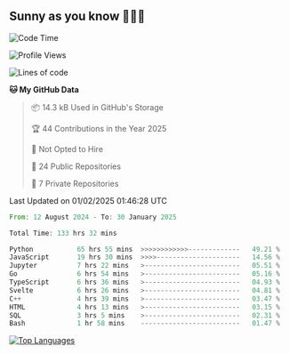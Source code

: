 ## Sunny as you know 🫨🫨👋

<!--START_SECTION:waka-->
![Code Time](http://img.shields.io/badge/Code%20Time-135%20hrs%2021%20mins-blue)

![Profile Views](http://img.shields.io/badge/Profile%20Views-0-blue)

![Lines of code](https://img.shields.io/badge/From%20Hello%20World%20I%27ve%20Written-223.5%20thousand%20lines%20of%20code-blue)

**🐱 My GitHub Data** 

> 📦 14.3 kB Used in GitHub's Storage 
 > 
> 🏆 44 Contributions in the Year 2025
 > 
> 🚫 Not Opted to Hire
 > 
> 📜 24 Public Repositories 
 > 
> 🔑 7 Private Repositories 
 > 

 Last Updated on 01/02/2025 01:46:28 UTC
<!--END_SECTION:waka-->

<!--START_SECTION:code-->

```rust
From: 12 August 2024 - To: 30 January 2025

Total Time: 133 hrs 32 mins

Python           65 hrs 55 mins  >>>>>>>>>>>>-------------   49.21 %
JavaScript       19 hrs 30 mins  >>>>---------------------   14.56 %
Jupyter          7 hrs 22 mins   >------------------------   05.51 %
Go               6 hrs 54 mins   >------------------------   05.16 %
TypeScript       6 hrs 36 mins   >------------------------   04.93 %
Svelte           6 hrs 26 mins   >------------------------   04.81 %
C++              4 hrs 39 mins   >------------------------   03.47 %
HTML             4 hrs 13 mins   >------------------------   03.15 %
SQL              3 hrs 5 mins    >------------------------   02.31 %
Bash             1 hr 58 mins    -------------------------   01.47 %
```

<!--END_SECTION:code-->


<a href="https://github.com/Ex0TiiC24" align="left"><img src="https://github-readme-stats.vercel.app/api/top-langs/?username=Ex0TiiC24&langs_count=10&title_color=0891b2&text_color=ffffff&icon_color=0891b2&bg_color=1c1917&hide_border=true&locale=en&custom_title=Top%20%Languages" alt="Top Languages" /></a>

